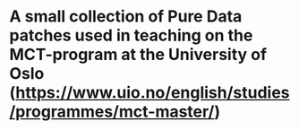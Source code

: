 # A small collection of Pure Data patches used in teaching on the MCT-program at the University of Oslo (https://www.uio.no/english/studies/programmes/mct-master/)
